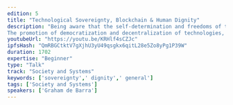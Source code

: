 ```yaml
---
edition: 5
title: "Technological Sovereignty, Blockchain & Human Dignity"
description: "Being aware that the self-determination and freedoms of the peoples of the world will be increasingly linked to technological sovereignty and the preservation of ethnosphere. The Fourth Industrial Revolution challenges us to approach in a multidisciplinary manner the development of Artificial Intelligence, the Blockchain, Robotization and other disruptive technologies so that they are compatible with Human Dignity and Sustainable Development Goals (SDGs).
The promotion of democratization and decentralization of technologies, open source software, open data, web neutrality and the adoption of new technologies for the progress and preservation of the tangible and intangible resources of humanity is becoming increasingly necessary. A multidisciplinary response is needed to create pragmatic proposals on the adoption and implementation of the Block Chain in order to preserve human dignity and promote sustainable development.Work at the highest level to advocate the adoption of Blockchain for the preservation of Human Dignity. To adopt this and other emerging technologies, it is necessary to promote a more structured multidisciplinary process of intergenerational cooperation and knowledge management. We build bridges between academia, regulators, civil society and the private sector for the adoption of the Blockchain for the achievement of sustainable development goals and the preservation of ethnosphere."
youtubeUrl: "https://youtu.be/KRHlf4sCZJc"
ipfsHash: "QmRBGCtktV7gXjhU3yU49qsgkx6qitL28e5Zo8yPg1P39W"
duration: 1702
expertise: "Beginner"
type: "Talk"
track: "Society and Systems"
keywords: ['sovereignty',' dignity',' general']
tags: ['Society and Systems']
speakers: ['Graham de Barra']
---
```

